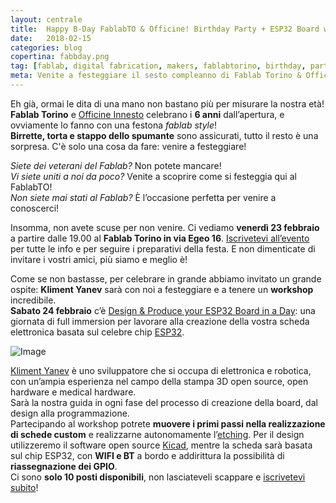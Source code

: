 ```yaml
---
layout: centrale
title:  Happy B-Day FablabTO & Officine! Birthday Party + ESP32 Board workshop con Kliment Yanev
date:   2018-02-15
categories: blog
copertina: fabbday.png
tag: [fablab, digital fabrication, makers, fablabtorino, birthday, party, workshop, ESP32, kliment yanev, kicad, etching]
meta: Venite a festeggiare il sesto compleanno di Fablab Torino & Officine! Quest'anno celebriamo con un Fablab Party e un workshop incredibile con Kliment Yanev per realizzare da zero una board basata su ESP32.
---
```

Eh già, ormai le dita di una mano non bastano più per misurare la nostra età!  
**Fablab Torino** e [Officine Innesto](http://officine.cc) celebrano i **6 anni** dall’apertura, e ovviamente lo fanno con una festona *fablab style*!  
**Birrette, torta e stappo dello spumante** sono assicurati, tutto il resto è una sorpresa. C'è solo una cosa da fare: venire a festeggiare!

*Siete dei veterani del Fablab?* Non potete mancare!  
*Vi siete uniti a noi da poco?* Venite a scoprire come si festeggia qui al FablabTO!  
*Non siete mai stati al Fablab?* È l’occasione perfetta per venire a conoscerci! 

Insomma, non avete scuse per non venire. Ci vediamo **venerdì 23 febbraio** a partire dalle 19.00 al **Fablab Torino in via Egeo 16**. [Iscrivetevi all’evento](http://bit.ly/fabparty6) per tutte le info e per seguire i preparativi della festa. E non dimenticate di invitare i vostri amici, più siamo e meglio è!

Come se non bastasse, per celebrare in grande abbiamo invitato un grande ospite: **Kliment Yanev** sarà con noi a festeggiare e a tenere un **workshop** incredibile.  
**Sabato 24 febbraio** c’è [Design & Produce your ESP32 Board in a Day](http://bit.ly/ESPB32_WS): una giornata di full immersion per lavorare alla creazione della vostra scheda elettronica basata sul celebre chip [ESP32](https://www.espressif.com/en/products/hardware/esp32/overview).

![Image](https://github.com/FablabTorino/fablabtorino-site/blob/gh-pages/img/blog/ws_ESP32.png)

[Kliment Yanev](https://github.com/kliment) è uno sviluppatore che si occupa di elettronica e robotica, con un’ampia esperienza nel campo della stampa 3D open source, open hardware e medical hardware.  
Sarà la nostra guida in ogni fase del processo di creazione della board, dal design alla programmazione.  
Partecipando al workshop potrete **muovere i primi passi nella realizzazione di schede custom** e realizzarne autonomamente l’[etching](https://en.wikipedia.org/wiki/Printed_circuit_board#Chemical_etching). Per il design utilizzeremo il software open source [Kicad](http://kicad-pcb.org), mentre la scheda sarà basata sul chip ESP32, con **WIFI e BT** a bordo e addirittura la possibilità di **riassegnazione dei GPIO**.  
Ci sono **solo 10 posti disponibili**, non lasciateveli scappare e [iscrivetevi subito](http://bit.ly/ESPB32_WS)!
